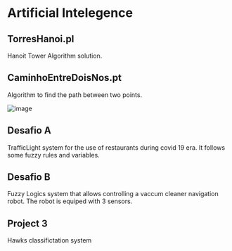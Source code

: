 # Artificial Intelegence

## TorresHanoi.pl
Hanoit Tower Algorithm solution.

## CaminhoEntreDoisNos.pt
Algorithm to find the path between two points.

![image](https://user-images.githubusercontent.com/74992790/152397292-5ccfe2a7-0cf2-4f65-8dec-f1dd159f4b67.png)

## Desafio A
TrafficLight system for the use of restaurants during covid 19 era. It follows some fuzzy rules and variables.

## Desafio B
Fuzzy Logics system that allows controlling a vaccum cleaner navigation robot. The robot is equiped with 3 sensors.

## Project 3
Hawks classifictation system
